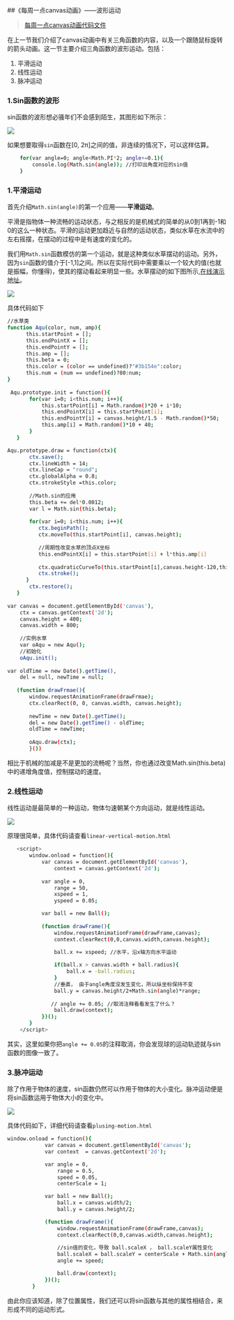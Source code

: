 ##《每周一点canvas动画》——波形运动

> [每周一点canvas动画代码文件](https://github.com/supperjet/H5-Animation)

在上一节我们介绍了canvas动画中有关三角函数的内容，以及一个跟随鼠标旋转的箭头动画。这一节主要介绍三角函数的波形运动。包括：
1. 平滑运动
2. 线性运动
3. 脉冲运动

### 1.Sin函数的波形

sin函数的波形想必骚年们不会感到陌生，其图形如下所示：

![](pic/sin.jpg)

如果想要取得`sin`函数在[0, 2π]之间的值，非连续的情况下，可以这样估算。
```bash
    for(var angle=0; angle<Math.PI*2; angle+=0.1){
        console.log(Math.sin(angle)); //打印出角度对应的sin值
    }
```

### 1.平滑运动
首先介绍`Math.sin(angle)`的第一个应用——**平滑运动**。

平滑是指物体一种流畅的运动状态，与之相反的是机械式的简单的从0到1再到-1和0的这么一种状态。平滑的运动更加趋近与自然的运动状态，类似水草在水流中的左右摇摆，在摆动的过程中是有速度的变化的。

我们用`Math.sin`函数模仿的第一个运动，就是这种类似水草摆动的运动。另外，因为`sin`函数的值介于[-1,1]之间。所以在实际代码中需要乘以一个较大的值(也就是振幅，你懂得)，使其的摆动看起来明显一些。水草摆动的如下图所示,[在线演示地址](http://codepen.io/supperjet/pen/qRgKMZ)。

![](pic/sin2.gif)

具体代码如下

```bash
//水草类
function Aqu(color, num, amp){
      this.startPoint = [];
      this.endPointX = [];
      this.endPointY = [];
      this.amp = [];
      this.beta = 0;
      this.color = (color == undefined)?"#3b154e":color;
      this.num = (num == undefined)?80:num;
}
       
 Aqu.prototype.init = function(){
       for(var i=0; i<this.num; i++){
           this.startPoint[i] = Math.random()*20 + i*10;
           this.endPointX[i] = this.startPoint[i];
           this.endPointY[i] = canvas.height/1.5 - Math.random()*50;
           this.amp[i] = Math.random()*10 + 40;
       }
   }

Aqu.prototype.draw = function(ctx){
       ctx.save();
       ctx.lineWidth = 14;
	   ctx.lineCap = "round";
       ctx.globalAlpha = 0.8;
	   ctx.strokeStyle =this.color;
       
       //Math.sin的应用
       this.beta += del*0.0012;
       var l = Math.sin(this.beta);
       
       for(var i=0; i<this.num; i++){
		  ctx.beginPath();
		  ctx.moveTo(this.startPoint[i], canvas.height);
          
          //周期性改变水草的顶点X坐标
          this.endPointX[i] = this.startPoint[i] + l*this.amp[i]
          
		  ctx.quadraticCurveTo(this.startPoint[i],canvas.height-120,this.endPointX[i],this.endPointY[i]);
		  ctx.stroke();
      }
       ctx.restore();
   }
   
var canvas = document.getElementById('canvas'),
    ctx = canvas.getContext('2d');
    canvas.height = 400;
    canvas.width = 800;
    
    //实例水草
    var oAqu = new Aqu();
    //初始化
    oAqu.init();
       
var oldTime = new Date().getTime(),
    del = null, newTime = null;
       
   (function drawFrmae(){
       window.requestAnimationFrame(drawFrmae);
       ctx.clearRect(0, 0, canvas.width, canvas.height);
           
       newTime = new Date().getTime();
       del = new Date().getTime() - oldTime;
       oldTime = newTime;
       
       oAqu.draw(ctx);
       }())
```
相比于机械的加减是不是更加的流畅呢？当然，你也通过改变Math.sin(this.beta)中的递增角度值，控制摆动的速度。

### 2.线性运动
线性运动是最简单的一种运动，物体匀速朝某个方向运动，就是线性运动。

![](pic/sin3.gif)

原理很简单，具体代码请查看`linear-vertical-motion.html`

```bash
   <script>
       window.onload = function(){
           var canvas = document.getElementById('canvas'),
      		   context = canvas.getContext('2d');
               
           var angle = 0,
               range = 50,
               xspeed = 1,
               yspeed = 0.05;

           var ball = new Ball();
           
           (function drawFrame(){
               window.requestAnimationFrame(drawFrame,canvas);
               context.clearRect(0,0,canvas.width,canvas.height);

               ball.x += xspeed; //水平，沿x轴方向水平运动
               
               if(ball.x > canvas.width + ball.radius){
                   ball.x = -ball.radius;
               }
               //垂直， 由于angle角度没发生变化，所以纵坐标保持不变
               ball.y = canvas.height/2+Math.sin(angle)*range;
               
              // angle += 0.05; //取消注释看看发生了什么？
               ball.draw(context);
           })();
       }
    </script>
```
其实，这里如果你把`angle += 0.05`的注释取消，你会发现球的运动轨迹就与sin函数的图像一致了。

### 3.脉冲运动
除了作用于物体的速度，sin函数仍然可以作用于物体的大小变化。脉冲运动便是将sin函数运用于物体大小的变化中。

![](pic/sin4.gif)

具体代码如下，详细代码请查看`plusing-motion.html`

```bash
window.onload = function(){
            var canvas = document.getElementById('canvas');
            var context  = canvas.getContext('2d');

            var angle = 0,
                range = 0.5,
                speed = 0.05,
                centerScale = 1;

            var ball = new Ball();
            	ball.x = canvas.width/2;
           	    ball.y = canvas.height/2;

            (function drawFrame(){
                window.requestAnimationFrame(drawFrame,canvas);
                context.clearRect(0,0,canvas.width,canvas.height);
                
                //sin值的变化，导致 ball.scaleX ， ball.scaleY属性变化
                ball.scaleX = ball.scaleY = centerScale + Math.sin(angle)*range;
                angle += speed;

                ball.draw(context);
            })();
        }
```
由此你应该知道，除了位置属性，我们还可以将sin函数与其他的属性相结合，来形成不同的运动形式。